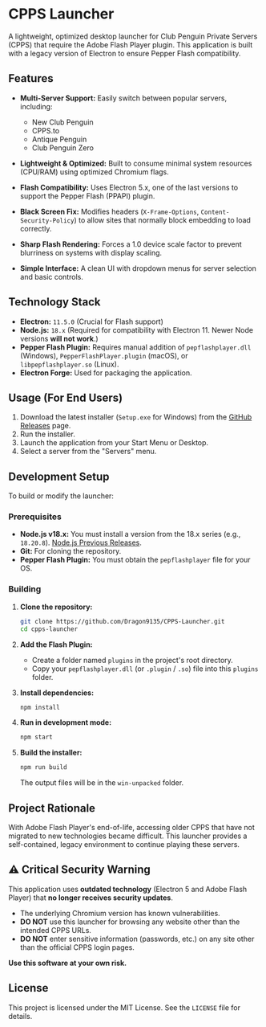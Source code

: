 # CPPS Launcher

A lightweight, optimized desktop launcher for Club Penguin Private Servers (CPPS) that require the Adobe Flash Player plugin. This application is built with a legacy version of Electron to ensure Pepper Flash compatibility.

## Features

  * **Multi-Server Support:** Easily switch between popular servers, including:
      * New Club Penguin
      * CPPS.to
      * Antique Penguin
      * Club Penguin Zero

  * **Lightweight & Optimized:** Built to consume minimal system resources (CPU/RAM) using optimized Chromium flags.
  * **Flash Compatibility:** Uses Electron 5.x, one of the last versions to support the Pepper Flash (PPAPI) plugin.
  * **Black Screen Fix:** Modifies headers (`X-Frame-Options`, `Content-Security-Policy`) to allow sites that normally block embedding to load correctly.
  * **Sharp Flash Rendering:** Forces a 1.0 device scale factor to prevent blurriness on systems with display scaling.
  * **Simple Interface:** A clean UI with dropdown menus for server selection and basic controls.

## Technology Stack

  * **Electron:** `11.5.0` (Crucial for Flash support)
  * **Node.js:** `18.x` (Required for compatibility with Electron 11. Newer Node versions **will not work**.)
  * **Pepper Flash Plugin:** Requires manual addition of `pepflashplayer.dll` (Windows), `PepperFlashPlayer.plugin` (macOS), or `libpepflashplayer.so` (Linux).
  * **Electron Forge:** Used for packaging the application.

## Usage (For End Users)

1.  Download the latest installer (`Setup.exe` for Windows) from the [GitHub Releases](https://github.com/Dragon9135/CPPS-Launcher/releases) page.
2.  Run the installer.
3.  Launch the application from your Start Menu or Desktop.
4.  Select a server from the "Servers" menu.

## Development Setup

To build or modify the launcher:

### Prerequisites

  * **Node.js v18.x:** You must install a version from the 18.x series (e.g., `18.20.8`). [Node.js Previous Releases](https://nodejs.org/en/download/releases).
  * **Git:** For cloning the repository.
  * **Pepper Flash Plugin:** You must obtain the `pepflashplayer` file for your OS.

### Building

1.  **Clone the repository:**

    ```bash
    git clone https://github.com/Dragon9135/CPPS-Launcher.git
    cd cpps-launcher
    ```

2.  **Add the Flash Plugin:**

      * Create a folder named `plugins` in the project's root directory.
      * Copy your `pepflashplayer.dll` (or `.plugin` / `.so`) file into this `plugins` folder.

3.  **Install dependencies:**

    ```bash
    npm install
    ```

4.  **Run in development mode:**

    ```bash
    npm start
    ```

5.  **Build the installer:**

    ```bash
    npm run build
    ```

    The output files will be in the `win-unpacked` folder.

## Project Rationale

With Adobe Flash Player's end-of-life, accessing older CPPS that have not migrated to new technologies became difficult. This launcher provides a self-contained, legacy environment to continue playing these servers.

## ⚠️ Critical Security Warning

This application uses **outdated technology** (Electron 5 and Adobe Flash Player) that **no longer receives security updates**.

  * The underlying Chromium version has known vulnerabilities.
  * **DO NOT** use this launcher for browsing any website other than the intended CPPS URLs.
  * **DO NOT** enter sensitive information (passwords, etc.) on any site other than the official CPPS login pages.

**Use this software at your own risk.**

## License

This project is licensed under the MIT License. See the `LICENSE` file for details.
